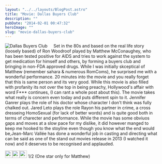 ```yaml
---
layout: "../../layouts/BlogPost.astro"
title: "Movie: Dallas Buyers Club"
description: ""
pubDate: "2014-02-01 00:47:32"
heroImage: ""
slug: "movie-dallas-buyers-club"
---
```


<div style="float:left;padding-right:20px">
<img alt="Dallas Buyers Club" src="/content/images/2014/Jan/DallasBuyers.jpg"/>
</div>
Set in the 80s and based on the real life story (loosely based) of Ron Woodroof played by Matthew McConaughey, who has been tested positive for AIDS and tries to work against the system to get medication for himself and others, by forming a buyers club and bringing in non-FDA approved drugs.
While I was initially skceptical of Matthew (remember sahara & numerous RomComs), he surprised me with a wonderful performance. 20 minutes into the movie and you really forget that this is same person and its very good. 
While this movie is also filled with profanity its not over the top in being preachy, Hollywood's affair with word F*** continues, (I can rant a whole post about this).
The movie takes what really is concern even today and puts different spin to it.
Jennifer Ganrer plays the role of his doctor whose character I don't think was fully chalked out. Jared Leto plays the role Rayon his partner in crime, a cross dresseing HomoSexual (for lack of better words) and is quite good both in terms of charecter and performance.
While the movie has some obviuos gaps and moves at a slow pace for my dislike, it did however manged to keep me hooked to the stoyline even though you know what the end would be,Jean-Marc Vallée	has done a wonderful job in casting and directing what can be said as one of the stand out movies release in 2013 (I watched it now) and it deserves to be recognised and applauded.

<img style="width:24px;height:24px;" src="/content/images/2014/Jan/Star_Full.png"/><img style="width:24px;height:24px;" src="/content/images/2014/Jan/Star_Full.png"/><img style="width:24px;height:24px;" src="/content/images/2014/Jan/Star_Full.png"/> 1/2
(One star only for Matthew)
